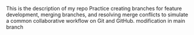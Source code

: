 ﻿This is the description of my repo
Practice creating branches for feature development, merging branches, and resolving merge conflicts to simulate a common collaborative workflow on Git and GitHub.
modification in main branch
